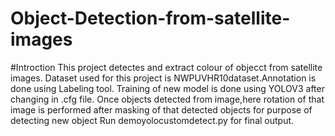 # Object-Detection-from-satellite-images
#Introction
This project detectes and extract colour of objecct from satellite images.
Dataset used for this project is NWPUVHR10dataset.Annotation is done using Labeling tool.
Training of new model is done using YOLOV3 after changing in .cfg file.
Once objects detected from image,here rotation of that image is performed after masking of that detected objects for purpose of detecting new object
Run demoyolocustomdetect.py for final output.
